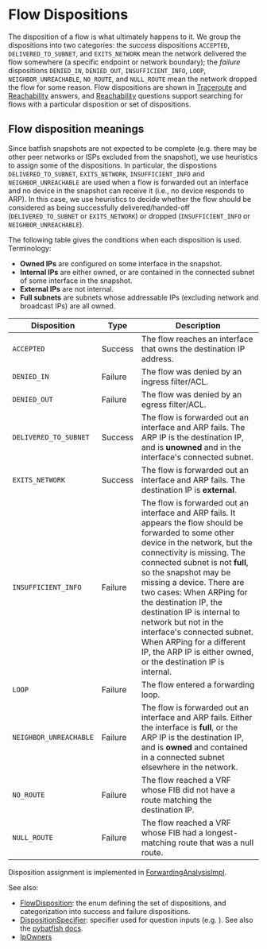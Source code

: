 # Flow Dispositions

The disposition of a flow is what ultimately happens to it. We group the dispositions into two categories: the _success_
dispositions `ACCEPTED`, `DELIVERED_TO_SUBNET`, and `EXITS_NETWORK` mean the network delivered the flow somewhere
(a specific endpoint or network boundary); the _failure_ dispositions `DENIED_IN`, `DENIED_OUT`, `INSUFFICIENT_INFO`, `LOOP`, `NEIGHBOR_UNREACHABLE`, `NO_ROUTE`, and `NULL_ROUTE`
mean the network dropped the flow for some reason. 
Flow dispositions are shown in [Traceroute](https://pybatfish.readthedocs.io/en/latest/notebooks/forwarding.html?highlight=traceroute#Traceroute) and [Reachability](https://pybatfish.readthedocs.io/en/latest/notebooks/forwarding.html?highlight=reachability#Reachability) answers, and [Reachability](https://pybatfish.readthedocs.io/en/latest/notebooks/forwarding.html?highlight=reachability#Reachability) questions support searching for flows with a particular disposition or set of dispositions.

## Flow disposition meanings
Since batfish snapshots are not expected to be complete (e.g. there may be other peer networks or ISPs excluded from the snapshot), we use
heuristics to assign some of the dispositions. In particular, the dispostions `DELIVERED_TO_SUBNET`, `EXITS_NETWORK`, 
`INSUFFICIENT_INFO` and `NEIGHBOR_UNREACHABLE` are used when a flow is forwarded out an interface and no device in the 
snapshot can receive it (i.e., no device responds to ARP). In this case, we use heuristics to decide whether the flow 
should be considered as being successfully delivered/handed-off
(`DELIVERED_TO_SUBNET` or `EXITS_NETWORK`) or dropped (`INSUFFICIENT_INFO` or `NEIGHBOR_UNREACHABLE`).

The following table gives the conditions when each disposition is used. Terminology:
* **Owned IPs** are configured on some interface in the snapshot.
* **Internal IPs** are either owned, or are contained in the connected subnet of some interface in the snapshot.
* **External IPs** are not internal.
* **Full subnets** are subnets whose addressable IPs (excluding network and broadcast IPs) are all owned.

| Disposition | Type | Description |
| --- | --- | --- |
| `ACCEPTED` | Success | The flow reaches an interface that owns the destination IP address. |
| `DENIED_IN` | Failure | The flow was denied by an ingress filter/ACL. |
| `DENIED_OUT` | Failure | The flow was denied by an egress filter/ACL. |
| `DELIVERED_TO_SUBNET` | Success | The flow is forwarded out an interface and ARP fails. The ARP IP is the destination IP, and is **unowned** and in the interface's connected subnet. |
| `EXITS_NETWORK` | Success | The flow is forwarded out an interface and ARP fails. The destination IP is **external**. |
| `INSUFFICIENT_INFO` | Failure | The flow is forwarded out an interface and ARP fails. It appears the flow should be forwarded to some other device in the network, but the connectivity is missing. The connected subnet is not **full**, so the snapshot may be missing a device. There are two cases: When ARPing for the destination IP, the destination IP is internal to network but not in the interface's connected subnet. When ARPing for a different IP, the ARP IP is either owned, or the destination IP is internal.
| `LOOP` | Failure | The flow entered a forwarding loop. |
| `NEIGHBOR_UNREACHABLE` | Failure | The flow is forwarded out an interface and ARP fails. Either the interface is **full**, or the ARP IP is the destination IP, and is **owned** and contained in a connected subnet elsewhere in the network.
| `NO_ROUTE` | Failure | The flow reached a VRF whose FIB did not have a route matching the destination IP. |
| `NULL_ROUTE` | Failure | The flow reached a VRF whose FIB had a longest-matching route that was a null route. |

Disposition assignment is implemented in [ForwardingAnalysisImpl](https://github.com/batfish/batfish/blob/master/projects/batfish-common-protocol/src/main/java/org/batfish/datamodel/ForwardingAnalysisImpl.java).

See also:
* [FlowDisposition](https://github.com/batfish/batfish/blob/master/projects/batfish-common-protocol/src/main/java/org/batfish/datamodel/FlowDisposition.java): the enum defining the set of dispositions, and categorization into success and failure dispositions.
* [DispositionSpecifier](https://github.com/batfish/batfish/blob/master/projects/batfish-common-protocol/src/main/java/org/batfish/specifier/DispositionSpecifier.java): specifier used for question inputs (e.g. ). See also the [pybatfish docs](https://pybatfish.readthedocs.io/en/latest/specifiers.html?highlight=specifier#disposition-specifier).
* [IpOwners](https://github.com/batfish/batfish/blob/master/projects/batfish-common-protocol/src/main/java/org/batfish/common/topology/IpOwners.java)